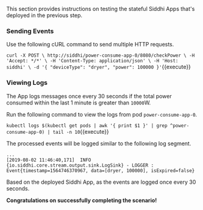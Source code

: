 This section provides instructions on testing the stateful Siddhi Apps that's deployed in the previous step.

### Sending Events 

Use the following cURL command to send multiple HTTP requests. 

`
    curl -X POST \
    http://siddhi/power-consume-app-0/8080/checkPower \
    -H 'Accept: */*' \
    -H 'Content-Type: application/json' \
    -H 'Host: siddhi' \
    -d '{
    "deviceType": "dryer",
    "power": 100000
    }'
`{{execute}}

### Viewing Logs 

The App logs messages once every 30 seconds if the total power consumed within the last 1 minute is greater than `10000`W.

Run the following command to view the logs from pod `power-consume-app-0`. 

`kubectl logs $(kubectl get pods | awk '{ print $1 }' | grep ^power-consume-app-0) | tail -n 10`{{execute}}

The processed events will be logged similar to the following log segment.

```
...
[2019-08-02 11:46:40,171]  INFO {io.siddhi.core.stream.output.sink.LogSink} - LOGGER : Event{timestamp=1564746370967, data=[dryer, 100000], isExpired=false}
```

Based on the deployed Siddhi App, as the events are logged once every 30 seconds.

**Congratulations on successfully completing the scenario!**